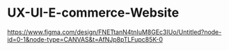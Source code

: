 # UX-UI-E-commerce-Website
https://www.figma.com/design/FNETtanN4tnIuM8GEc3IUo/Untitled?node-id=0-1&node-type=CANVAS&t=AfNJp8pTLFupc85K-0
